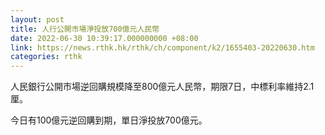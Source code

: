 ```yaml
---
layout: post
title: 人行公開市場淨投放700億元人民幣
date: 2022-06-30 10:39:17.000000000 +08:00
link: https://news.rthk.hk/rthk/ch/component/k2/1655403-20220630.htm
categories: rthk
---
```


人民銀行公開市場逆回購規模降至800億元人民幣，期限7日，中標利率維持2.1厘。

今日有100億元逆回購到期，單日淨投放700億元。
